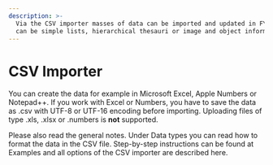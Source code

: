 ```yaml
---
description: >-
  Via the CSV importer masses of data can be imported and updated in FYLR. This
  can be simple lists, hierarchical thesauri or image and object information.
---
```


# CSV Importer

You can create the data for example in Microsoft Excel, Apple Numbers or Notepad++. If you work with Excel or Numbers, you have to save the data as .csv with UTF-8 or UTF-16 encoding before importing. Uploading files of type .xls, .xlsx or .numbers is **not** supported.

Please also read the general notes. Under Data types you can read how to format the data in the CSV file. Step-by-step instructions can be found at Examples and all options of the CSV importer are described here.
